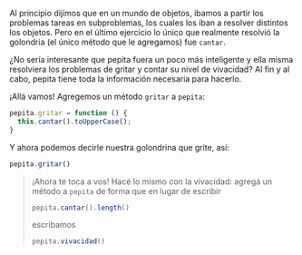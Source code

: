 Al principio dijimos que en un mundo de objetos, ibamos a partir los problemas tareas en subproblemas, los cuales los iban a resolver distintos los objetos. Pero en el último ejercicio lo único que realmente resolvió la golondria (el único método que le agregamos) fue `cantar`.

¿No sería interesante que pepita fuera un poco más inteligente y ella misma resolviera los problemas de gritar y contar su nivel de vivacidad? Al fin y al cabo, pepita tiene toda la información necesaria para hacerlo.

¡Allá vamos! Agregemos un método `gritar` a `pepita`:

```javascript
pepita.gritar = function () {
  this.cantar().toUpperCase();
}
```

Y ahora podemos decirle nuestra golondrina que grite, así:

```javascript
pepita.gritar()
```

> ¡Ahora te toca a vos! Hacé lo mismo con la vivacidad: agregá un método a `pepita` de forma que en lugar de escribir
>
>```javascript
>pepita.cantar().length()
>```
>
>escribamos
>
>```javascript
>pepita.vivacidad()
>```